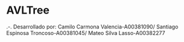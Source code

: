 # AVLTree
.-.
Desarrollado por:
Camilo Carmona Valencia-A00381090/
Santiago Espinosa Troncoso-A00381045/ 
Mateo Silva Lasso-A00382277
